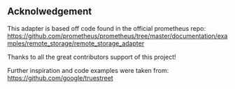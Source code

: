 ## Acknolwedgement

This adapter is based off code found in the official prometheus repo: https://github.com/prometheus/prometheus/tree/master/documentation/examples/remote_storage/remote_storage_adapter

Thanks to all the great contributors support of this project!

Further inspiration and code examples were taken from: https://github.com/google/truestreet
